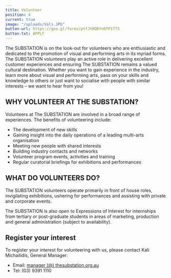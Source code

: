 ```yaml
---
title: Volunteer
position: 4
current: true
image: "/uploads/Vols.JPG"
button-url: https://goo.gl/forms/ptfJtRDDYn0fP1T73
button-txt: APPLY
---
```


The SUBSTATION is on the look-out for volunteers who are enthusiastic and dedicated to the promotion of visual and performing arts in its myriad forms. The SUBSTATION volunteers play an active role in delivering excellent customer experiences and ensuring The SUBSTATION remains a valued cultural destination. Whether you want to gain experience in the industry, learn more about visual and performing arts, pass on your skills and knowledge to others or just want to socialise with people with similar interests – we want to hear from you!

## WHY VOLUNTEER AT THE SUBSTATION?

Volunteers at The SUBSTATION are involved in a broad range of experiences. The benefits of volunteering include:

- The development of new skills
- Gaining insight into the daily operations of a leading multi-arts organisation
- Meeting new people with shared interests
- Building industry contacts and networks
- Volunteer program events, activities and training
- Regular curatorial briefings for exhibitions and performances

## WHAT DO VOLUNTEERS DO?

The SUBSTATION volunteers operate primarily in front of house roles, invigilating exhibitions, ushering for performances and assisting with private and corporate events.

The SUBSTATION is also open to Expressions of Interest for internships from tertiary or post-graduate students in areas of marketing, production and    general administration (subject to availability).

## Register your interest

To register your interest for volunteering with us, please contact Kali Michailidis, General Manager:
- Email: [manager (@) thesubstation.org.au](mailto:manager@thesubstation.org.au)
- Tel: (03) 9391 1110

